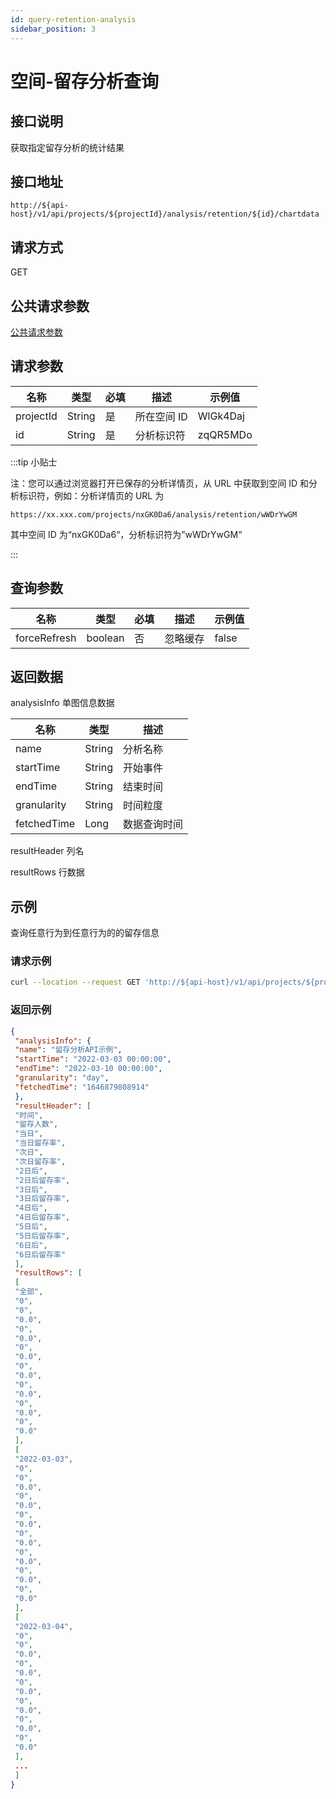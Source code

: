 ```yaml
---
id: query-retention-analysis
sidebar_position: 3
---
```


# 空间-留存分析查询

## 接口说明

获取指定留存分析的统计结果

## 接口地址

```
http://${api-host}/v1/api/projects/${projectId}/analysis/retention/${id}/chartdata
```

## 请求方式

GET

## 公共请求参数

[公共请求参数](../../open-api#公共请求参数)

## 请求参数

| 名称      | 类型   | 必填 | 描述        | 示例值   |
| --------- | ------ | ---- | ----------- | -------- |
| projectId | String | 是   | 所在空间 ID | WlGk4Daj |
| id        | String | 是   | 分析标识符  | zqQR5MDo |

:::tip 小贴士

注：您可以通过浏览器打开已保存的分析详情页，从 URL 中获取到空间 ID 和分析标识符，例如：分析详情页的 URL 为

```
https://xx.xxx.com/projects/nxGK0Da6/analysis/retention/wWDrYwGM
```

其中空间 ID 为“nxGK0Da6“，分析标识符为”wWDrYwGM“

:::

## 查询参数

| 名称         | 类型    | 必填 | 描述     | 示例值 |
| ------------ | ------- | ---- | -------- | ------ |
| forceRefresh | boolean | 否   | 忽略缓存 | false  |

## 返回数据

analysisInfo 单图信息数据

| **名称**    | **类型** | **描述**     |
| ----------- | -------- | ------------ |
| name        | String   | 分析名称     |
| startTime   | String   | 开始事件     |
| endTime     | String   | 结束时间     |
| granularity | String   | 时间粒度     |
| fetchedTime | Long     | 数据查询时间 |

resultHeader 列名

resultRows 行数据

## 示例

查询任意行为到任意行为的的留存信息

### 请求示例

```bash
curl --location --request GET 'http://${api-host}/v1/api/projects/${projectId}/analysis/retention/${id}/chartdata?forceRefresh=false' \ --header 'Authorization: Bearer bbe40b12-96a5-459d-819d-feea0d9f85b5'
```

### 返回示例

```json
{
 "analysisInfo": {
 "name": "留存分析API示例",
 "startTime": "2022-03-03 00:00:00",
 "endTime": "2022-03-10 00:00:00",
 "granularity": "day",
 "fetchedTime": "1646879808914"
 },
 "resultHeader": [
 "时间",
 "留存人数",
 "当日",
 "当日留存率",
 "次日",
 "次日留存率",
 "2日后",
 "2日后留存率",
 "3日后",
 "3日后留存率",
 "4日后",
 "4日后留存率",
 "5日后",
 "5日后留存率",
 "6日后",
 "6日后留存率"
 ],
 "resultRows": [
 [
 "全部",
 "0",
 "0",
 "0.0",
 "0",
 "0.0",
 "0",
 "0.0",
 "0",
 "0.0",
 "0",
 "0.0",
 "0",
 "0.0",
 "0",
 "0.0"
 ],
 [
 "2022-03-03",
 "0",
 "0",
 "0.0",
 "0",
 "0.0",
 "0",
 "0.0",
 "0",
 "0.0",
 "0",
 "0.0",
 "0",
 "0.0",
 "0",
 "0.0"
 ],
 [
 "2022-03-04",
 "0",
 "0",
 "0.0",
 "0",
 "0.0",
 "0",
 "0.0",
 "0",
 "0.0",
 "0",
 "0.0",
 "0",
 "0.0"
 ],
 ...
 ]
}
```
